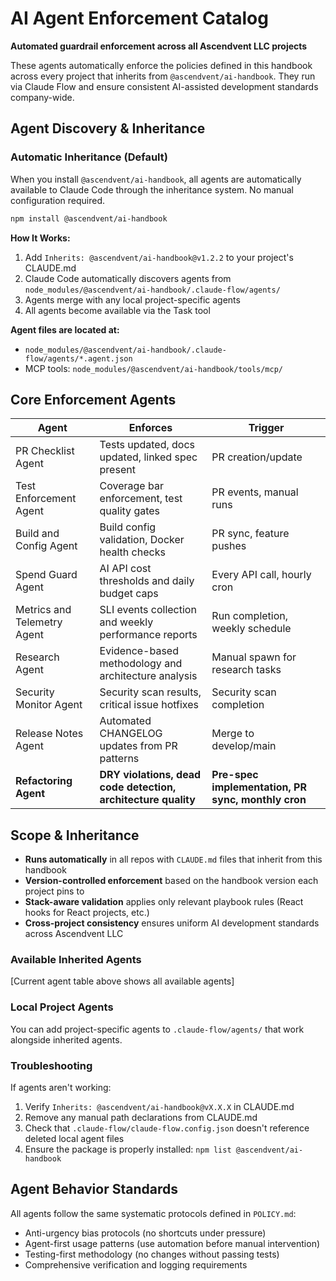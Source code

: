 # AI Agent Enforcement Catalog

**Automated guardrail enforcement across all Ascendvent LLC projects**

These agents automatically enforce the policies defined in this handbook across every project that inherits from `@ascendvent/ai-handbook`. They run via Claude Flow and ensure consistent AI-assisted development standards company-wide.

## Agent Discovery & Inheritance

### Automatic Inheritance (Default)
When you install `@ascendvent/ai-handbook`, all agents are automatically available to Claude Code through the inheritance system. No manual configuration required.

```bash
npm install @ascendvent/ai-handbook
```

**How It Works:**
1. Add `Inherits: @ascendvent/ai-handbook@v1.2.2` to your project's CLAUDE.md
2. Claude Code automatically discovers agents from `node_modules/@ascendvent/ai-handbook/.claude-flow/agents/`
3. Agents merge with any local project-specific agents
4. All agents become available via the Task tool

**Agent files are located at:**
- `node_modules/@ascendvent/ai-handbook/.claude-flow/agents/*.agent.json`
- MCP tools: `node_modules/@ascendvent/ai-handbook/tools/mcp/`

## Core Enforcement Agents

| Agent                       | Enforces                                           | Trigger                    |
|-----------------------------|----------------------------------------------------|-----------------------------|
| PR Checklist Agent          | Tests updated, docs updated, linked spec present  | PR creation/update          |
| Test Enforcement Agent      | Coverage bar enforcement, test quality gates      | PR events, manual runs      |
| Build and Config Agent      | Build config validation, Docker health checks     | PR sync, feature pushes     |
| Spend Guard Agent           | AI API cost thresholds and daily budget caps      | Every API call, hourly cron |
| Metrics and Telemetry Agent | SLI events collection and weekly performance reports | Run completion, weekly schedule |
| Research Agent              | Evidence-based methodology and architecture analysis | Manual spawn for research tasks |
| Security Monitor Agent      | Security scan results, critical issue hotfixes    | Security scan completion    |
| Release Notes Agent         | Automated CHANGELOG updates from PR patterns      | Merge to develop/main       |
| **Refactoring Agent**       | **DRY violations, dead code detection, architecture quality** | **Pre-spec implementation, PR sync, monthly cron** |

## Scope & Inheritance
- **Runs automatically** in all repos with `CLAUDE.md` files that inherit from this handbook
- **Version-controlled enforcement** based on the handbook version each project pins to
- **Stack-aware validation** applies only relevant playbook rules (React hooks for React projects, etc.)
- **Cross-project consistency** ensures uniform AI development standards across Ascendvent LLC

### Available Inherited Agents
[Current agent table above shows all available agents]

### Local Project Agents
You can add project-specific agents to `.claude-flow/agents/` that work alongside inherited agents.

### Troubleshooting
If agents aren't working:
1. Verify `Inherits: @ascendvent/ai-handbook@vX.X.X` in CLAUDE.md
2. Remove any manual path declarations from CLAUDE.md
3. Check that `.claude-flow/claude-flow.config.json` doesn't reference deleted local agent files
4. Ensure the package is properly installed: `npm list @ascendvent/ai-handbook`

## Agent Behavior Standards
All agents follow the same systematic protocols defined in `POLICY.md`:
- Anti-urgency bias protocols (no shortcuts under pressure)
- Agent-first usage patterns (use automation before manual intervention)
- Testing-first methodology (no changes without passing tests)
- Comprehensive verification and logging requirements


